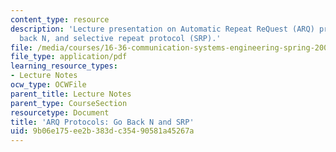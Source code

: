 ```yaml
---
content_type: resource
description: 'Lecture presentation on Automatic Repeat ReQuest (ARQ) protocols: go
  back N, and selective repeat protocol (SRP).'
file: /media/courses/16-36-communication-systems-engineering-spring-2009/9b06e175ee2b383dc35490581a45267a_MIT16_36s09_lec18.pdf
file_type: application/pdf
learning_resource_types:
- Lecture Notes
ocw_type: OCWFile
parent_title: Lecture Notes
parent_type: CourseSection
resourcetype: Document
title: 'ARQ Protocols: Go Back N and SRP'
uid: 9b06e175-ee2b-383d-c354-90581a45267a
---
```


